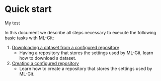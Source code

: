 # Quick start #

My test

In this document we describe all steps necessary to execute the following basic tasks with ML-Git:

1. [Downloading a dataset from a configured repository](qs_checkout.md)
    - Having a repository that stores the settings used by ML-Git, learn how to download a dataset.
2. [Creating a configured repository](qs_configure_repository.md)
    - Learn how to create a repository that stores the settings used by ML-Git.